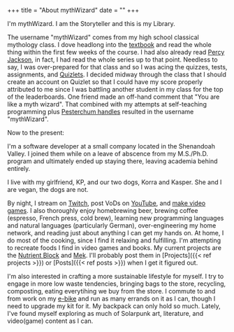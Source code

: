 +++
title = "About mythWizard"
date = ""
+++

I'm mythWizard. I am the Storyteller and this is my Library.

The username "mythWizard" comes from my high school classical mythology class. I dove headlong into the [textbook](https://www.goodreads.com/book/show/23522.Mythology) and read the whole thing within the first few weeks of the course. I had also already read [Percy Jackson](https://rickriordan.com/book/the-lightning-thief/), in fact, I had read the whole series up to that point. Needless to say, I was over-prepared for that class and so I was acing the quizzes, tests, assignments, and [Quizlets](https://quizlet.com/). I decided midway through the class that I should create an account on Quizlet so that I could have my score properly attributed to me since I was battling another student in my class for the top of the leaderboards. One friend made an off-hand comment that "You are like a myth wizard". That combined with my attempts at self-teaching programming plus [Pesterchum handles](https://www.homestuck.com/) resulted in the username "mythWizard".

Now to the present:

I'm a software developer at a small company located in the Shenandoah Valley. I joined them while on a leave of abscence from my M.S./Ph.D. program and ultimately ended up staying there, leaving academia behind entirely.

I live with my girlfriend, KP, and our two dogs, Korra and Kasper. She and I are vegan, the dogs are not.

By night, I stream on [Twitch](https://twitch.tv/mythWizard), post VoDs on [YouTube](https://youtube.com/@myth_wizard), and [make video games](https://mythwizard.itch.io/). I also thoroughly enjoy homebrewing beer, brewing coffee (espresso, French press, cold brew), learning new programming languages and natural languages (particularly German), over-engineering my home network, and reading just about anything I can get my hands on. At home, I do most of the cooking, since I find it relaxing and fulfilling. I'm attempting to recreate foods I find in video games and books. My current projects are the [Nutrient Block](https://subnautica.fandom.com/wiki/Nutrient_Block_(Subnautica)) and [Mek](https://wayfarers.fandom.com/wiki/Mek). I'll probably post them in [Projects]({{< ref projects >}}) or [Posts]({{< ref posts >}}) when I get it figured out.

I'm also interested in crafting a more sustainable lifestyle for myself. I try to engage in more low waste tendencies, bringing bags to the store, recycling, composting, eating everytihing we buy from the store. I commute to and from work on my [e-bike](https://ride1up.com/product/prodigy/) and run as many errands on it as I can, though I need to upgrade my kit for it. My backpack can only hold so much. Lately, I've found myself exploring as much of Solarpunk art, literature, and video(game) content as I can.
